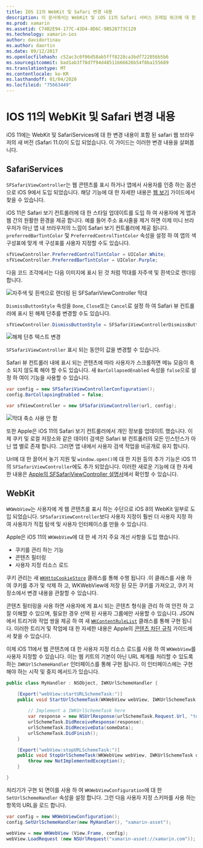 ```yaml
---
title: IOS 11의 WebKit 및 Safari 변경 내용
description: 이 문서에서는 WebKit 및 iOS 11의 Safari 서비스 프레임 워크에 대 한 변경 내용을 설명 합니다. SFSafariViewController 및 WKWebView의 새로운 기능에서 스타일 업데이트를 사용 하는 방법을 설명 합니다.
ms.prod: xamarin
ms.assetid: C74B2E94-177C-43D4-8D6C-9B528773C120
ms.technology: xamarin-ios
author: davidortinau
ms.author: daortin
ms.date: 09/12/2017
ms.openlocfilehash: c52ac3c0f06d58ab5fff8228ca3bdf722056b5b6
ms.sourcegitcommit: bad1ab3f78d7f94d48511666626b54f8ba155689
ms.translationtype: MT
ms.contentlocale: ko-KR
ms.lasthandoff: 01/04/2020
ms.locfileid: "75663449"
---
```

# <a name="webkit-and-safari-changes-in-ios-11"></a>IOS 11의 WebKit 및 Safari 변경 내용

iOS 11에는 WebKit 및 SafariServices에 대 한 변경 내용이 포함 된 safari 웹 브라우저의 새 버전 (Safari 11.0)이 도입 되었습니다. 이 가이드는 이러한 변경 내용을 살펴봅니다.

## <a name="safariservices"></a>SafariServices

`SFSafariViewController`는 웹 콘텐츠를 표시 하거나 앱에서 사용자를 인증 하는 옵션으로 iOS 9에서 도입 되었습니다. 해당 기능에 대 한 자세한 내용은 [웹 보기](~/ios/user-interface/controls/webview.md#sfsafariviewcontroller) 가이드에서 찾을 수 있습니다.

iOS 11은 Safari 보기 컨트롤러에 대 한 스타일 업데이트를 도입 하 여 사용자에 게 앱과 웹 간의 원활한 환경을 제공 합니다. 예를 들어 주소 표시줄을 제거 하면 이제 미니 브라우저가 아닌 앱 내 브라우저의 느낌이 Safari 보기 컨트롤러에 제공 됩니다. `preferredBarTintColor` 및 `PreferredControlTintColor` 속성을 설정 하 여 앱의 색 구성표에 맞게 색 구성표를 사용자 지정할 수도 있습니다.

```csharp
sfViewController.PreferredControlTintColor = UIColor.White;
sfViewController.PreferredBarTintColor = UIColor.Purple;
```

다음 코드 조각에서는 다음 이미지에 표시 된 것 처럼 막대를 자주색 및 흰색으로 렌더링 합니다.

![자주색 및 흰색으로 렌더링 된 SFSafariViewController 막대](web-images/image1.png)

`DismissButtonStyle` 속성을 `Done`, `Close`또는 `Cancel`로 설정 하 여 Safari 뷰 컨트롤러에 표시 된 해제 단추를 변경할 수도 있습니다.

```csharp
sfViewController.DismissButtonStyle = SFSafariViewControllerDismissButtonStyle.Close;
```

![해제 단추 텍스트 변경](web-images/image2.png)

`SFSafariViewController` 표시 되는 동안이 값을 변경할 수 있습니다.

Safari 뷰 컨트롤러 내에 표시 되는 콘텐츠에 따라 사용자가 스크롤하면 메뉴 모음이 축소 되지 않도록 해야 할 수도 있습니다. 새 `BarCollapsedEnabled` 속성을 `false`으로 설정 하 여이 기능을 사용할 수 있습니다.

```csharp
var config = new SFSafariViewControllerConfiguration();
config.BarCollapsingEnabled = false;

var sfViewController = new SFSafariViewController(url, config);
```

![막대 축소 사용 안 함](web-images/image3.png)

또한 Apple은 iOS 11의 Safari 보기 컨트롤러에서 개인 정보를 업데이트 했습니다. 이제 쿠키 및 로컬 저장소와 같은 데이터 검색은 Safari 뷰 컨트롤러의 모든 인스턴스가 아닌 앱 별로 존재 합니다. 그러면 앱 내에서 사용자 검색 작업을 비공개로 유지 합니다.

Url에 대 한 끌어서 놓기 지원 및 `window.open()`에 대 한 지원 등의 추가 기능은 iOS 11의 `SFSafariViewController`에도 추가 되었습니다. 이러한 새로운 기능에 대 한 자세한 내용은 [Apple의 SFSafariViewController 설명서](https://developer.apple.com/documentation/safariservices/sfsafariviewcontroller?changes=latest_minor)에서 확인할 수 있습니다.

## <a name="webkit"></a>WebKit

`WKWebView`는 사용자에 게 웹 콘텐츠를 표시 하는 수단으로 iOS 8의 WebKit 일부로 도입 되었습니다. `SFSafariViewController`보다 사용자 지정이 훨씬 더 사용자 지정 하 여 사용자가 직접 탐색 및 사용자 인터페이스를 만들 수 있습니다.

Apple은 iOS 11의 `WKWebView`에 대 한 세 가지 주요 개선 사항을 도입 했습니다. 

- 쿠키를 관리 하는 기능
- 콘텐츠 필터링
- 사용자 지정 리소스 로드

쿠키 관리는 새 [`WKHttpCookieStore`](https://developer.apple.com/documentation/webkit/wkhttpcookiestore) 클래스를 통해 수행 됩니다 .이 클래스를 사용 하 여 쿠키를 추가 및 삭제 하 고, WKWebView에 저장 된 모든 쿠키를 가져오고, 쿠키 저장소에서 변경 내용을 관찰할 수 있습니다.

콘텐츠 필터링을 사용 하면 사용자에 게 표시 되는 콘텐츠 형식을 관리 하 여 안전 하 고 잘 이해할 수 있으며, 필요한 경우 선택 된 사용자 그룹에만 사용할 수 있습니다. JSON에서 트리거와 작업 쌍을 제공 하 여 새 [`WKContentRuleList`](https://developer.apple.com/documentation/webkit/wkcontentrulelist) 클래스를 통해 구현 됩니다. 이러한 트리거 및 작업에 대 한 자세한 내용은 Apple의 [콘텐츠 차단 규칙](https://developer.apple.com/library/content/documentation/Extensions/Conceptual/ContentBlockingRules/Introduction/Introduction.html) 가이드에서 찾을 수 있습니다.

이제 iOS 11에서 웹 콘텐츠에 대 한 사용자 지정 리소스 로드를 사용 하 여 `WKWebView`를 사용자 지정할 수 있습니다. 이는 웹 키트의 기본이 아닌 URL 체계를 처리할 수 있도록 하는 `IWKUrlSchemeHandler` 인터페이스를 통해 구현 됩니다. 이 인터페이스에는 구현 해야 하는 시작 및 중지 메서드가 있습니다.

```csharp
public class MyHandler : NSObject, IWKUrlSchemeHandler {

    [Export("webView:startURLSchemeTask:")]
    public void StartUrlSchemeTask(WKWebView webView, IWKUrlSchemeTask urlSchemeTask){
        
        // Implement a IWKUrlSchemeTask here
        var response = new NSUrlResponse(urlSchemeTask.Request.Url, "text/html", ContentLength, null);
        urlSchemeTask.DidReceiveResponse(response);
        urlSchemeTask.DidReceiveData(someData);
        urlSchemeTask.DidFinish();
    }

    [Export("webView:stopURLSchemeTask:")]
    public void StopUrlSchemeTask(WKWebView webView, IWKUrlSchemeTask urlSchemeTask){
        throw new NotImplementedException();
    }

}
``` 

처리기가 구현 되 면이를 사용 하 여 `WKWebViewConfiguration`에 대 한 `SetUrlSchemeHandler` 속성을 설정 합니다. 그런 다음 사용자 지정 스키마를 사용 하는 항목의 URL을 로드 합니다.

```csharp
var config = new WKWebViewConfiguration();
config.SetUrlSchemeHandler(new MyHandler(), "xamarin-asset");

webView = new WKWebView (View.Frame, config);
webView.LoadRequest (new NSUrlRequest("xamarin-asset://xamarin.com"));
```
